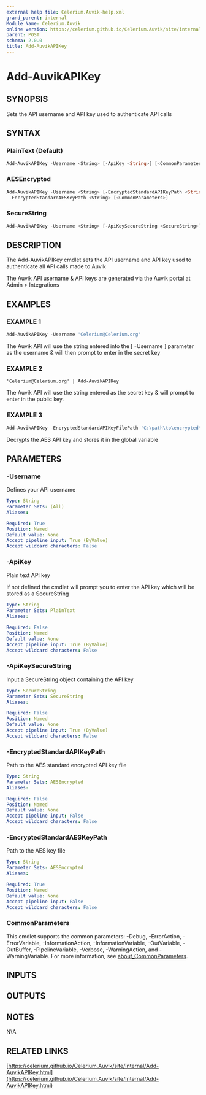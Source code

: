 ```yaml
---
external help file: Celerium.Auvik-help.xml
grand_parent: internal
Module Name: Celerium.Auvik
online version: https://celerium.github.io/Celerium.Auvik/site/internal/Add-AuvikAPIKey.html
parent: POST
schema: 2.0.0
title: Add-AuvikAPIKey
---
```


# Add-AuvikAPIKey

## SYNOPSIS
Sets the API username and API key used to authenticate API calls

## SYNTAX

### PlainText (Default)
```powershell
Add-AuvikAPIKey -Username <String> [-ApiKey <String>] [<CommonParameters>]
```

### AESEncrypted
```powershell
Add-AuvikAPIKey -Username <String> [-EncryptedStandardAPIKeyPath <String>]
 -EncryptedStandardAESKeyPath <String> [<CommonParameters>]
```

### SecureString
```powershell
Add-AuvikAPIKey -Username <String> [-ApiKeySecureString <SecureString>] [<CommonParameters>]
```

## DESCRIPTION
The Add-AuvikAPIKey cmdlet sets the API username and API key used to
authenticate all API calls made to Auvik

The Auvik API username & API keys are generated via the Auvik portal at Admin \> Integrations

## EXAMPLES

### EXAMPLE 1
```powershell
Add-AuvikAPIKey -Username 'Celerium@Celerium.org'
```

The Auvik API will use the string entered into the \[ -Username \] parameter as the
username & will then prompt to enter in the secret key

### EXAMPLE 2
```
'Celerium@Celerium.org' | Add-AuvikAPIKey
```

The Auvik API will use the string entered as the secret key & will prompt to enter in the public key.

### EXAMPLE 3
```powershell
Add-AuvikAPIKey -EncryptedStandardAPIKeyFilePath 'C:\path\to\encrypted\key.txt' -EncryptedStandardAESKeyPath 'C:\path\to\decipher\key.txt'
```

Decrypts the AES API key and stores it in the global variable

## PARAMETERS

### -Username
Defines your API username

```yaml
Type: String
Parameter Sets: (All)
Aliases:

Required: True
Position: Named
Default value: None
Accept pipeline input: True (ByValue)
Accept wildcard characters: False
```

### -ApiKey
Plain text API key

If not defined the cmdlet will prompt you to enter the API key which
will be stored as a SecureString

```yaml
Type: String
Parameter Sets: PlainText
Aliases:

Required: False
Position: Named
Default value: None
Accept pipeline input: True (ByValue)
Accept wildcard characters: False
```

### -ApiKeySecureString
Input a SecureString object containing the API key

```yaml
Type: SecureString
Parameter Sets: SecureString
Aliases:

Required: False
Position: Named
Default value: None
Accept pipeline input: True (ByValue)
Accept wildcard characters: False
```

### -EncryptedStandardAPIKeyPath
Path to the AES standard encrypted API key file

```yaml
Type: String
Parameter Sets: AESEncrypted
Aliases:

Required: False
Position: Named
Default value: None
Accept pipeline input: False
Accept wildcard characters: False
```

### -EncryptedStandardAESKeyPath
Path to the AES key file

```yaml
Type: String
Parameter Sets: AESEncrypted
Aliases:

Required: True
Position: Named
Default value: None
Accept pipeline input: False
Accept wildcard characters: False
```

### CommonParameters
This cmdlet supports the common parameters: -Debug, -ErrorAction, -ErrorVariable, -InformationAction, -InformationVariable, -OutVariable, -OutBuffer, -PipelineVariable, -Verbose, -WarningAction, and -WarningVariable. For more information, see [about_CommonParameters](http://go.microsoft.com/fwlink/?LinkID=113216).

## INPUTS

## OUTPUTS

## NOTES
N\A

## RELATED LINKS

[https://celerium.github.io/Celerium.Auvik/site/Internal/Add-AuvikAPIKey.html](https://celerium.github.io/Celerium.Auvik/site/Internal/Add-AuvikAPIKey.html)

